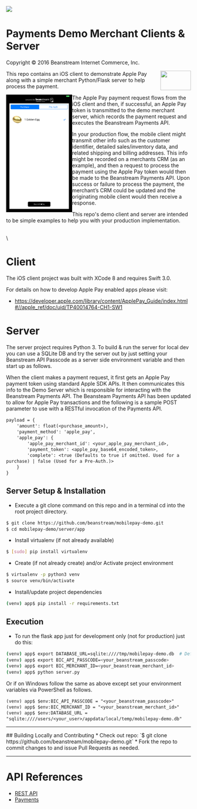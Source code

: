 <img src="http://www.beanstream.com/wp-content/uploads/2015/08/Beanstream-logo.png" />

# Payments Demo Merchant Clients & Server

Copyright © 2016 Beanstream Internet Commerce, Inc.

<img width="83" height="53" align="right" src="http://images.apple.com/v/apple-pay/f/images/overview/apple_pay_logo_large_2x.png">

This repo contains an iOS client to demonstrate Apple Pay along with a simple merchant Python/Flask server to help process the payment.
 
<img width="180" align="left" src="client/ios/screenshot.png">

The Apple Pay payment request flows from the iOS client and then, if successful, an Apple Pay token is transmitted to the demo merchant server, which records the payment request and executes the Beanstream Payments API.

In your production flow, the mobile client might transmit other info such as the customer identifier, detailed sales/inventory data, and related shipping and billing addresses. This info might be recorded on a merchants CRM (as an example), and then a request to process the payment using the Apple Pay token would then be made to the Beanstream Payments API. Upon success or failure to process the payment, the merchant’s CRM could be updated and the originating mobile client would then receive a response.
 
This repo's demo client and server are intended to be simple examples to help you with your production implementation.

\
\

# Client

The iOS client project was built with XCode 8 and requires Swift 3.0.

For details on how to develop Apple Pay enabled apps please visit:
- https://developer.apple.com/library/content/ApplePay_Guide/index.html#//apple_ref/doc/uid/TP40014764-CH1-SW1

# Server

The server project requires Python 3. To build & run the server for local dev you can use a SQLite DB and try the server out by just setting your Beanstream API Passcode as a server side environment variable and then start up as follows.

When the client makes a payment request, it first gets an Apple Pay payment token using standard Apple SDK APIs. It then communicates this info to the Demo Server which is responsible for interacting with the Beanstream Payments API. The Beansteam Payments API has been updated to allow for Apple Pay transactions and the following is a sample POST parameter to use with a RESTful invocation of the Payments API.

```
payload = {
    'amount': float(<purchase_amount>),
    'payment_method': 'apple_pay',
    'apple_pay': {
        'apple_pay_merchant_id': <your_apple_pay_merchant_id>,
        'payment_token': <apple_pay_base64_encoded_token>,
        'complete': <true (Defaults to true if omitted. Used for a purchase) | false (Used for a Pre-Auth.)>
    }
}
```

## Server Setup & Installation

* Execute a git clone command on this repo and in a terminal cd into the root project directory.
```bash
$ git clone https://github.com/beanstream/mobilepay-demo.git
$ cd mobilepay-demo/server/app
```

* Install virtualenv (if not already available)
```bash
$ [sudo] pip install virtualenv
```

* Create (if not already create) and/or Activate project environment
```bash
$ virtualenv -p python3 venv
$ source venv/bin/activate
```

* Install/update project dependencies
```bash
(venv) app$ pip install -r requirements.txt
```

## Execution

* To run the flask app just for development only (not for production) just do this:
```bash
(venv) app$ export DATABASE_URL=sqlite:////tmp/mobilepay-demo.db  # Defaults to this and can be ommitted
(venv) app$ export BIC_API_PASSCODE=<your_beanstream_passcode>
(venv) app$ export BIC_MERCHANT_ID=<your_beanstream_merchant_id>
(venv) app$ python server.py
```

Or if on Windows follow the same as above except set your environment variables via PowerShell as follows.
```
(venv) app$ $env:BIC_API_PASSCODE = "<your_beanstream_passcode>"
(venv) app$ $env:BIC_MERCHANT_ID = "<your_beanstream_merchant_id>"
(venv) app$ $env:DATABASE_URL = "sqlite:////users/<your_user>/appdata/local/temp/mobilepay-demo.db"
```

---

<a name="contributing"/>
## Building Locally and Contributing
 * Check out repo: `$ git clone https://github.com/beanstream/mobilepay-demo.git`
 * Fork the repo to commit changes to and issue Pull Requests as needed.

---

# API References
* [REST API](http://developer.beanstream.com/documentation/rest-api-reference/)
* [Payments](http://developer.beanstream.com/documentation/take-payments/purchases/card/)
